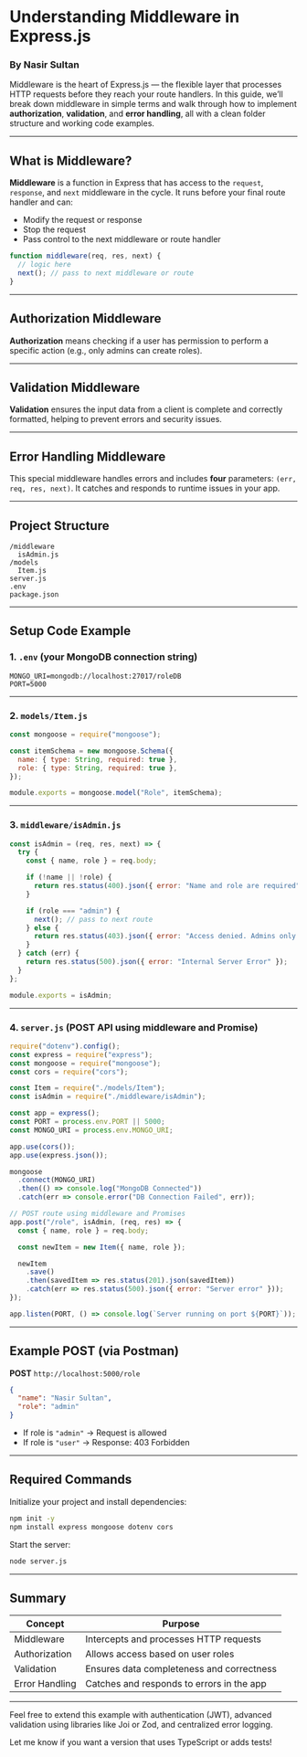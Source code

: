 
# Understanding Middleware in Express.js

### By Nasir Sultan

Middleware is the heart of Express.js — the flexible layer that processes HTTP requests before they reach your route handlers. In this guide, we’ll break down middleware in simple terms and walk through how to implement **authorization**, **validation**, and **error handling**, all with a clean folder structure and working code examples.

---

## What is Middleware?

**Middleware** is a function in Express that has access to the `request`, `response`, and `next` middleware in the cycle. It runs before your final route handler and can:

- Modify the request or response
- Stop the request
- Pass control to the next middleware or route handler

```js
function middleware(req, res, next) {
  // logic here
  next(); // pass to next middleware or route
}
```

---

## Authorization Middleware

**Authorization** means checking if a user has permission to perform a specific action (e.g., only admins can create roles).

---

## Validation Middleware

**Validation** ensures the input data from a client is complete and correctly formatted, helping to prevent errors and security issues.

---

## Error Handling Middleware

This special middleware handles errors and includes **four** parameters: `(err, req, res, next)`. It catches and responds to runtime issues in your app.

---

## Project Structure

```
/middleware
  isAdmin.js
/models
  Item.js
server.js
.env
package.json
```

---

## Setup Code Example

### 1. `.env` (your MongoDB connection string)

```
MONGO_URI=mongodb://localhost:27017/roleDB
PORT=5000
```

---

### 2. `models/Item.js`

```js
const mongoose = require("mongoose");

const itemSchema = new mongoose.Schema({
  name: { type: String, required: true },
  role: { type: String, required: true },
});

module.exports = mongoose.model("Role", itemSchema);
```

---

### 3. `middleware/isAdmin.js`

```js
const isAdmin = (req, res, next) => {
  try {
    const { name, role } = req.body;

    if (!name || !role) {
      return res.status(400).json({ error: "Name and role are required" });
    }

    if (role === "admin") {
      next(); // pass to next route
    } else {
      return res.status(403).json({ error: "Access denied. Admins only." });
    }
  } catch (err) {
    return res.status(500).json({ error: "Internal Server Error" });
  }
};

module.exports = isAdmin;
```

---

### 4. `server.js` (POST API using middleware and Promise)

```js
require("dotenv").config();
const express = require("express");
const mongoose = require("mongoose");
const cors = require("cors");

const Item = require("./models/Item");
const isAdmin = require("./middleware/isAdmin");

const app = express();
const PORT = process.env.PORT || 5000;
const MONGO_URI = process.env.MONGO_URI;

app.use(cors());
app.use(express.json());

mongoose
  .connect(MONGO_URI)
  .then(() => console.log("MongoDB Connected"))
  .catch(err => console.error("DB Connection Failed", err));

// POST route using middleware and Promises
app.post("/role", isAdmin, (req, res) => {
  const { name, role } = req.body;

  const newItem = new Item({ name, role });

  newItem
    .save()
    .then(savedItem => res.status(201).json(savedItem))
    .catch(err => res.status(500).json({ error: "Server error" }));
});

app.listen(PORT, () => console.log(`Server running on port ${PORT}`));
```

---

## Example POST (via Postman)

**POST** `http://localhost:5000/role`

```json
{
  "name": "Nasir Sultan",
  "role": "admin"
}
```

- If role is `"admin"` → Request is allowed  
- If role is `"user"` → Response: 403 Forbidden

---

## Required Commands

Initialize your project and install dependencies:

```bash
npm init -y
npm install express mongoose dotenv cors
```

Start the server:

```bash
node server.js
```

---

## Summary

| Concept        | Purpose                                      |
|----------------|----------------------------------------------|
| Middleware     | Intercepts and processes HTTP requests       |
| Authorization  | Allows access based on user roles            |
| Validation     | Ensures data completeness and correctness    |
| Error Handling | Catches and responds to errors in the app    |

---

Feel free to extend this example with authentication (JWT), advanced validation using libraries like Joi or Zod, and centralized error logging.

Let me know if you want a version that uses TypeScript or adds tests!